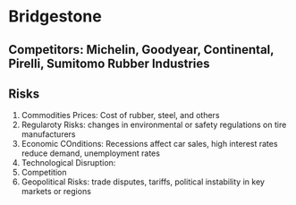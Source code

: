 # Bridgestone

## Competitors: Michelin, Goodyear, Continental, Pirelli, Sumitomo Rubber Industries 

## Risks 

1. Commodities Prices: Cost of rubber, steel, and others 
2. Regularoty Risks: changes in environmental or safety regulations on tire manufacturers
3. Economic COnditions: Recessions affect car sales, high interest rates reduce demand, unemployment rates 
4. Technological Disruption: 
5. Competition 
6. Geopolitical Risks: trade disputes, tariffs, political instability in key markets or regions 
